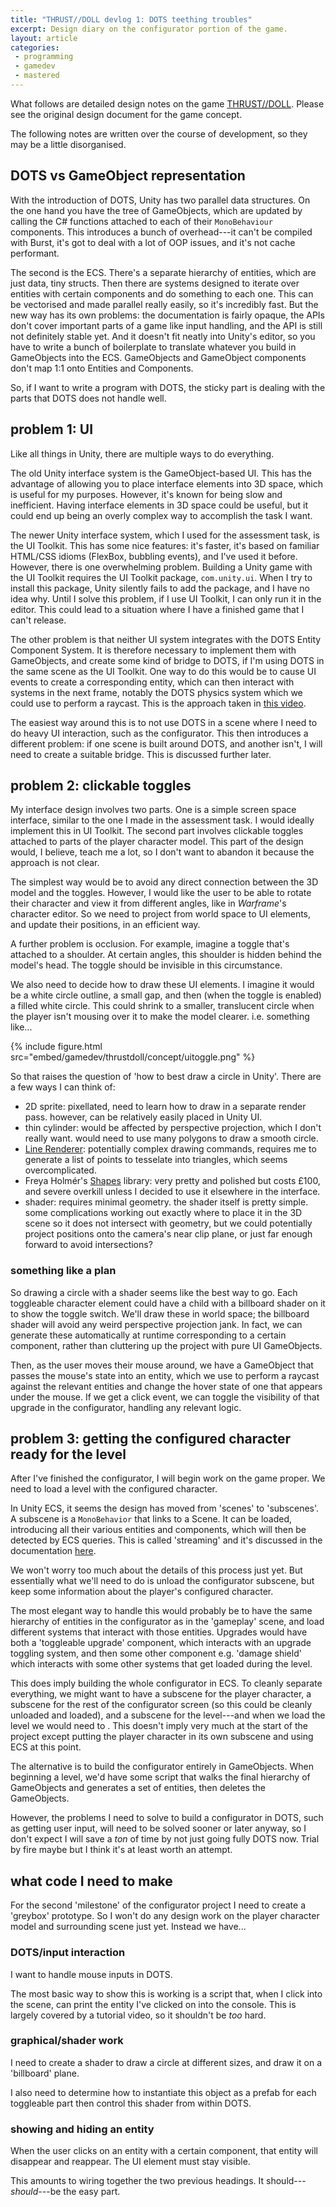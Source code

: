 ```yaml
---
title: "THRUST//DOLL devlog 1: DOTS teething troubles"
excerpt: Design diary on the configurator portion of the game.
layout: article
categories:
 - programming
 - gamedev
 - mastered
---
```

What follows are detailed design notes on the game [THRUST//DOLL](/programming/gamedev/mastered/game-design-dcument). Please see the original design document for the game concept.

The following notes are written over the course of development, so they may be a little disorganised.

## DOTS vs GameObject representation

With the introduction of DOTS, Unity has two parallel data structures. On the one hand you have the tree of GameObjects, which are updated by calling the C# functions attached to each of their `MonoBehaviour` components. This introduces a bunch of overhead---it can't be compiled with Burst, it's got to deal with a lot of OOP issues, and it's not cache performant.

The second is the ECS. There's a separate hierarchy of entities, which are just data, tiny structs. Then there are systems designed to iterate over entities with certain components and do something to each one. This can be vectorised and made parallel really easily, so it's incredibly fast. But the new way has its own problems: the documentation is fairly opaque, the APIs don't cover important parts of a game like input handling, and the API is still not definitely stable yet. And it doesn't fit neatly into Unity's editor, so you have to write a bunch of boilerplate to translate whatever you build in GameObjects into the ECS. GameObjects and GameObject components don't map 1:1 onto Entities and Components.

So, if I want to write a program with DOTS, the sticky part is dealing with the parts that DOTS does not handle well.

## problem 1: UI

Like all things in Unity, there are multiple ways to do everything.

The old Unity interface system is the GameObject-based UI. This has the advantage of allowing you to place interface elements into 3D space, which is useful for my purposes. However, it's known for being slow and inefficient. Having interface elements in 3D space could be useful, but it could end up being an overly complex way to accomplish the task I want.

The newer Unity interface system, which I used for the assessment task, is the UI Toolkit. This has some nice features: it's faster, it's based on familiar HTML/CSS idioms (FlexBox, bubbling events), and I've used it before. However, there is one overwhelming problem. Building a Unity game with the UI Toolkit requires the UI Toolkit package, `com.unity.ui`. When I try to install this package, Unity silently fails to add the package, and I have no idea why. Until I solve this problem, if I use UI Toolkit, I can only run it in the editor. This could lead to a situation where I have a finished game that I can't release.

The other problem is that neither UI system integrates with the DOTS Entity Component System. It is therefore necessary to implement them with GameObjects, and create some kind of bridge to DOTS, if I'm using DOTS in the same scene as the UI Toolkit. One way to do this would be to cause UI events to create a corresponding entity, which can then interact with systems in the next frame, notably the DOTS physics system which we could use to perform a raycast. This is the approach taken in [this video](https://www.youtube.com/watch?v=YzezqDqr7RM).

The easiest way around this is to not use DOTS in a scene where I need to do heavy UI interaction, such as the configurator. This then introduces a different problem: if one scene is built around DOTS, and another isn't, I will need to create a suitable bridge. This is discussed further later.

## problem 2: clickable toggles

My interface design involves two parts. One is a simple screen space interface, similar to the one I made in the assessment task. I would ideally implement this in UI Toolkit. The second part involves clickable toggles attached to parts of the player character model. This part of the design would, I believe, teach me a lot, so I don't want to abandon it because the approach is not clear.

The simplest way would be to avoid any direct connection between the 3D model and the toggles. However, I would like the user to be able to rotate their character and view it from different angles, like in <cite>Warframe</cite>'s character editor. So we need to project from world space to UI elements, and update their positions, in an efficient way.

A further problem is occlusion. For example, imagine a toggle that's attached to a shoulder. At certain angles, this shoulder is hidden behind the model's head. The toggle should be invisible in this circumstance.

We also need to decide how to draw these UI elements. I imagine it would be a white circle outline, a small gap, and then (when the toggle is enabled) a filled white circle. This could shrink to a smaller, translucent circle when the player isn't mousing over it to make the model clearer. i.e. something like...

{% include figure.html src="embed/gamedev/thrustdoll/concept/uitoggle.png" %}

So that raises the question of 'how to best draw a circle in Unity'. There are a few ways I can think of:

 - 2D sprite: pixellated, need to learn how to draw in a separate render pass. however, can be relatively easily placed in Unity UI.
 - thin cylinder: would be affected by perspective projection, which I don't really want. would need to use many polygons to draw a smooth circle.
 - [Line Renderer](https://docs.unity3d.com/2022.2/Documentation/Manual/class-LineRenderer.html): potentially complex drawing commands, requires me to generate a list of points to tesselate into triangles, which seems overcomplicated.
 - Freya Holmér's [Shapes](https://assetstore.unity.com/packages/tools/particles-effects/shapes-173167) library: very pretty and polished but costs £100, and severe overkill unless I decided to use it elsewhere in the interface.
 - shader: requires minimal geometry. the shader itself is pretty simple. some complications working out exactly where to place it in the 3D scene so it does not intersect with geometry, but we could potentially project positions onto the camera's near clip plane, or just far enough forward to avoid intersections?

### something like a plan

So drawing a circle with a shader seems like the best way to go. Each toggleable character element could have a child with a billboard shader on it to show the toggle switch. We'll draw these in world space; the billboard shader will avoid any weird perspective projection jank. In fact, we can generate these automatically at runtime corresponding to a certain component, rather than cluttering up the project with pure UI GameObjects.

Then, as the user moves their mouse around, we have a GameObject that passes the mouse's state into an entity, which we use to perform a raycast against the relevant entities and change the hover state of one that appears under the mouse. If we get a click event, we can toggle the visibility of that upgrade in the configurator, handling any relevant logic.

## problem 3: getting the configured character ready for the level

After I've finished the configurator, I will begin work on the game proper. We need to load a level with the configured character.

In Unity ECS, it seems the design has moved from 'scenes' to 'subscenes'. A subscene is a `MonoBehavior` that links to a Scene. It can be loaded, introducing all their various entities and components, which will then be detected by ECS queries. This is called 'streaming' and it's discussed in the documentation [here](https://docs.unity3d.com/Packages/com.unity.entities@1.0/manual/scripting-loading-scenes.html).

We won't worry too much about the details of this process just yet. But essentially what we'll need to do is unload the configurator subscene, but keep some information about the player's configured character.

The most elegant way to handle this would probably be to have the same hierarchy of entities in the configurator as in the 'gameplay' scene, and load different systems that interact with those entities. Upgrades would have both a 'toggleable upgrade' component, which interacts with an upgrade toggling system, and then some other component e.g. 'damage shield' which interacts with some other systems that get loaded during the level.

This does imply building the whole configurator in ECS. To cleanly separate everything, we might want to have a subscene for the player character, a subscene for the rest of the configurator screen (so this could be cleanly unloaded and loaded), and a subscene for the level---and when we load the level we would need to . This doesn't imply very much at the start of the project except putting the player character in its own subscene and using ECS at this point.

The alternative is to build the configurator entirely in GameObjects. When beginning a level, we'd have some script that walks the final hierarchy of GameObjects and generates a set of entities, then deletes the GameObjects.

However, the problems I need to solve to build a configurator in DOTS, such as getting user input, will need to be solved sooner or later anyway, so I don't expect I will save a *ton* of time by not just going fully DOTS now. Trial by fire maybe but I think it's at least worth an attempt.

## what code I need to make

For the second 'milestone' of the configurator project I need to create a 'greybox' prototype. So I won't do any design work on the player character model and surrounding scene just yet. Instead we have...

### DOTS/input interaction

I want to handle mouse inputs in DOTS.

The most basic way to show this is working is a script that, when I click into the scene, can print the entity I've clicked on into the console. This is largely covered by a tutorial video, so it shouldn't be *too* hard.

### graphical/shader work

I need to create a shader to draw a circle at different sizes, and draw it on a 'billboard' plane.

I also need to determine how to instantiate this object as a prefab for each toggleable part then control this shader from within DOTS.

### showing and hiding an entity

When the user clicks on an entity with a certain component, that entity will disappear and reappear. The UI element must stay visible.

This amounts to wiring together the two previous headings. It should---*should*---be the easy part.